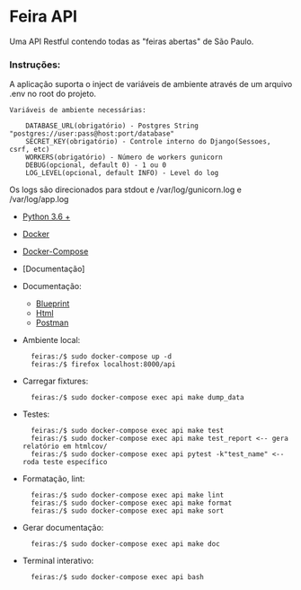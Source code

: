 # Feira API

Uma API Restful contendo todas as "feiras abertas" de São Paulo.

### Instruções:

A aplicação suporta o inject de variáveis de ambiente através de um arquivo .env no root do projeto.

    Variáveis de ambiente necessárias:

        DATABASE_URL(obrigatório) - Postgres String "postgres://user:pass@host:port/database"
        SECRET_KEY(obrigatório) - Controle interno do Django(Sessoes, csrf, etc)
        WORKERS(obrigatório) - Número de workers gunicorn
        DEBUG(opcional, default 0) - 1 ou 0
        LOG_LEVEL(opcional, default INFO) - Level do log

Os logs são direcionados para stdout e /var/log/gunicorn.log e /var/log/app.log

- [Python 3.6 +](https://www.python.org/downloads/)
- [Docker](https://www.docker.com/get-started)
- [Docker-Compose](https://docs.docker.com/compose/)
- [Documentação]

- Documentação:
    - [Blueprint](./docs/api.apib)
    - [Html](./docs/api.html)
    - [Postman](.docs/api.postman_collection.json)

- Ambiente local:

        feiras:/$ sudo docker-compose up -d
        feiras:/$ firefox localhost:8000/api

- Carregar fixtures:

        feiras:/$ sudo docker-compose exec api make dump_data

- Testes:

        feiras:/$ sudo docker-compose exec api make test
        feiras:/$ sudo docker-compose exec api make test_report <-- gera relatório em htmlcov/
        feiras:/$ sudo docker-compose exec api pytest -k"test_name" <-- roda teste específico

- Formatação, lint:

        feiras:/$ sudo docker-compose exec api make lint
        feiras:/$ sudo docker-compose exec api make format
        feiras:/$ sudo docker-compose exec api make sort

- Gerar documentação:

        feiras:/$ sudo docker-compose exec api make doc

- Terminal interativo:

        feiras:/$ sudo docker-compose exec api bash

